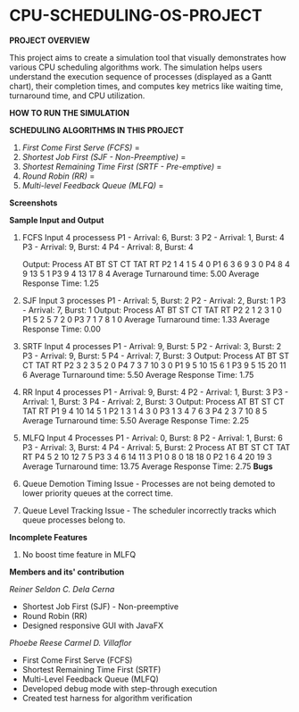 # CPU-SCHEDULING-OS-PROJECT

**PROJECT OVERVIEW**

This project aims to create a simulation tool that visually demonstrates how various CPU scheduling algorithms work. The simulation helps users understand the execution sequence of processes (displayed as a Gantt chart), their completion times, and computes key metrics like waiting time, turnaround time, and CPU utilization.

**HOW TO RUN THE SIMULATION**

**SCHEDULING ALGORITHMS IN THIS PROJECT**
1. _First Come First Serve (FCFS)_ =
2. _Shortest Job First (SJF - Non-Preemptive)_ =
3. _Shortest Remaining Time First (SRTF - Pre-emptive)_ =
4. _Round Robin (RR)_ =
5. _Multi-level Feedback Queue (MLFQ)_ =

**Screenshots**

**Sample Input and Output**
1. FCFS
    Input 4 processess
    P1 - Arrival: 6, Burst: 3
    P2 - Arrival: 1, Burst: 4
    P3 - Arrival: 9, Burst: 4
    P4 - Arrival: 8, Burst: 4

    Output:
    Process AT      BT      ST      CT      TAT     RT
    P2      1       4       1       5       4       0
    P1      6       3       6       9       3       0
    P4      8       4       9       13      5       1
    P3      9       4       13      17      8       4
    Average Turnaround time: 5.00
    Average Response Time: 1.25
2. SJF
    Input 3 processes
    P1 - Arrival: 5, Burst: 2
    P2 - Arrival: 2, Burst: 1
    P3 - Arrival: 7, Burst: 1
    Output:
    Process AT      BT      ST      CT      TAT     RT
    P2      2       1       2       3       1       0
    P1      5       2       5       7       2       0
    P3      7       1       7       8       1       0
    Average Turnaround time: 1.33
    Average Response Time: 0.00
3. SRTF
    Input 4 processes
    P1 - Arrival: 9, Burst: 5
    P2 - Arrival: 3, Burst: 2
    P3 - Arrival: 9, Burst: 5
    P4 - Arrival: 7, Burst: 3
    Output:
    Process AT      BT      ST      CT      TAT     RT
    P2      3       2       3       5       2       0
    P4      7       3       7       10      3       0
    P1      9       5       10      15      6       1
    P3      9       5       15      20      11      6
    Average Turnaround time: 5.50
    Average Response Time: 1.75
4. RR
    Input 4 processes
    P1 - Arrival: 9, Burst: 4
    P2 - Arrival: 1, Burst: 3
    P3 - Arrival: 1, Burst: 3
    P4 - Arrival: 2, Burst: 3
    Output:
    Process AT      BT      ST      CT      TAT     RT
    P1      9       4       10      14      5       1
    P2      1       3       1       4       3       0
    P3      1       3       4       7       6       3
    P4      2       3       7       10      8       5
    Average Turnaround time: 5.50
    Average Response Time: 2.25
5. MLFQ 
    Input 4 Processes
    P1 - Arrival: 0, Burst: 8
    P2 - Arrival: 1, Burst: 6
    P3 - Arrival: 3, Burst: 4
    P4 - Arrival: 5, Burst: 2
    Process AT      BT      ST      CT      TAT     RT
    P4      5       2       10      12      7       5
    P3      3       4       6       14      11      3
    P1      0       8       0       18      18      0
    P2      1       6       4       20      19      3
    Average Turnaround time: 13.75
    Average Response Time: 2.75
**Bugs**
1. Queue Demotion Timing Issue - Processes are not being demoted to lower priority queues at the correct time.
2. Queue Level Tracking Issue - The scheduler incorrectly tracks which queue processes belong to.

**Incomplete Features**
1. No boost time feature in MLFQ

**Members and its' contribution**

_Reiner Seldon C. Dela Cerna_ 
- Shortest Job First (SJF) - Non-preemptive
- Round Robin (RR)
- Designed responsive GUI with JavaFX

_Phoebe Reese Carmel D. Villaflor_ 
- First Come First Serve (FCFS)
- Shortest Remaining Time First (SRTF)
- Multi-Level Feedback Queue (MLFQ)
- Developed debug mode with step-through execution
- Created test harness for algorithm verification


